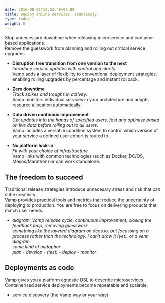 ```yaml
---
date: 2016-08-01T12:53:48+02:00
title: Deploy online services, seamlessly
type: index
weight: 0
---
```


Stop unnecessary downtime when releasing microservice and container based applications.  
Remove the guesswork from planning and rolling out critical service upgrades.

* __Disruption free transition from one version to the next__  
_Introduce service updates with control and clarity._  
Vamp adds a layer of flexibility to conventional deployment strategies, enabling rolling upgrades by percentage and instant rollback.

* __Zero downtime__  
_Track spikes and troughs in activity._  
Vamp monitors individual services in your architecture and adapts resource allocation automatically.
 
* __Data driven continous improvement__  
_Get updates into the hands of specified users, fast and optimise based on live data before rolling out to all users._  
Vamp includes a versatile condition system to control which version of your service a defined user cohort is routed to.  
   
* __No platform lock-in__  
_Fit with your choice of infrastructure_   
Vamp links with common technologies (such as Docker, DC/OS, Mesos/Marathon) or can work standalone.

## The freedom to succeed

Traditional release strategies introduce unnecesary stress and risk that can stifle creativity.  
Vamp provides practical tools and metrics that reduce the uncertainty of deploying to production. You are free to focus on delivering products that match user needs.  

* _diagram: Vamp release cycle, continuous improvement, closing the feedback loop, removing guesswork  
something like the layered diagram on dcos.io, but focussing on a process rather than the technology. I can't draw it (yet). or a venn diagram.  
some kind of metaphor  
plan - develop - (test) - deploy - monitor_

## Deployments as code

Vamp gives you a platform agnostic DSL to describe microservices. Containerised service deployments become repeatable and scalable.

* service discovery (the Vamp way or your way)


